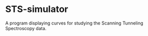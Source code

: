 STS-simulator
=============

A program displaying curves for studying the Scanning Tunneling Spectroscopy data.
